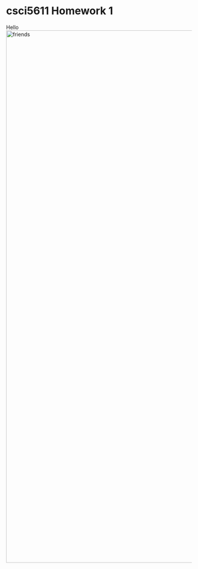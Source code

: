 # csci5611 Homework 1

Hello
<img width="1440" alt="friends" src="https://user-images.githubusercontent.com/98612534/192061511-a54d27ab-193b-41ce-ba44-3fb6c937c891.png">
